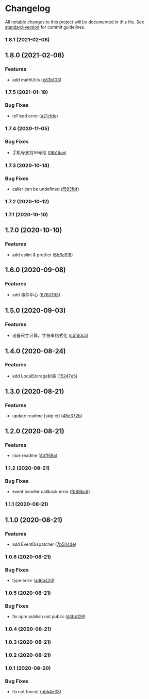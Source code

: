 # Changelog

All notable changes to this project will be documented in this file. See [standard-version](https://github.com/conventional-changelog/standard-version) for commit guidelines.

### 1.8.1 (2021-02-08)

## 1.8.0 (2021-02-08)


### Features

* add mathUtils ([e83b103](https://github.com/pawgame/game-library/commit/e83b10339eab16bb299c3e3b18d5c14692e493a8))

### 1.7.5 (2021-01-18)


### Bug Fixes

* toFixed error ([a21cfde](https://github.com/pawgame/game-library/commit/a21cfdedb20e39aaa14d42caad3066b080b28ab1))

### 1.7.4 (2020-11-05)


### Bug Fixes

* 手机号支持16号段 ([f9b16ae](https://github.com/pawgame/game-library/commit/f9b16ae774772d666ed33b52cf48156e394a270e))

### 1.7.3 (2020-10-14)


### Bug Fixes

* caller can be undefined ([f593fbf](https://github.com/pawgame/game-library/commit/f593fbfea377da464a17fef3a8516ae7239b1c77))

### 1.7.2 (2020-10-12)

### 1.7.1 (2020-10-10)

## 1.7.0 (2020-10-10)


### Features

* add eslint & prettier ([6b6c618](https://github.com/pawgame/game-library/commit/6b6c61840b8cade8ff7de79a24f9a915235457d7))

## 1.6.0 (2020-09-08)


### Features

* add 事件中心 ([6760793](https://github.com/pawgame/game-library/commit/67607935b0318ab71cd07180b9ba85e6c0e1672c))

## 1.5.0 (2020-09-03)


### Features

* 设备尺寸计算，字符串格式化 ([c5f40c5](https://github.com/pawgame/game-library/commit/c5f40c55ddfc0d518426936dd980d6a7798f51b7))

## 1.4.0 (2020-08-24)


### Features

* add LocalStorage封装 ([15247e5](https://github.com/pawgame/game-library/commit/15247e5e6b1ad5a20b3ef362878cec2574b3eaed))

## 1.3.0 (2020-08-21)


### Features

* update readme [skip ci] ([48e372b](https://github.com/pawgame/game-library/commit/48e372bdd35ee9bdc4baa995e15c62dacf202218))

## 1.2.0 (2020-08-21)


### Features

* nice readme ([4dff68a](https://github.com/pawgame/game-library/commit/4dff68aaa0271765184faf8864dec38eff3ab7d1))

### 1.1.2 (2020-08-21)


### Bug Fixes

* event handler callback error ([fb89bc6](https://github.com/pawgame/game-library/commit/fb89bc6e06d805fc8caaad07c8d7a7f3df632a81))

### 1.1.1 (2020-08-21)

## 1.1.0 (2020-08-21)


### Features

* add EventDispatcher ([7b504de](https://github.com/pawgame/game-library/commit/7b504dec7d8ebe78d62537346ac15551d9b91e9b))

### 1.0.6 (2020-08-21)


### Bug Fixes

* type error ([ad6a420](https://github.com/pawgame/game-library/commit/ad6a420e6c7a47795d0597250cb5cdb80532f750))

### 1.0.5 (2020-08-21)


### Bug Fixes

* fix npm publish not public ([d4bb126](https://github.com/pawgame/game-library/commit/d4bb12640a364ebba0bbe5af449106f319a1c012))

### 1.0.4 (2020-08-21)

### 1.0.3 (2020-08-21)

### 1.0.2 (2020-08-21)

### 1.0.1 (2020-08-20)


### Bug Fixes

* lib not found; ([bb54e33](https://github.com/pawgame/game-library/commit/bb54e3333496e1be2dc35b2d83323541f372125c))
